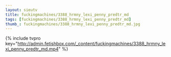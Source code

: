```yaml
--- 
layout: sieutv
title: fuckingmachines/3388_hrmny_lexi_penny_predtr_md
tags: [fuckingmachines/3388_hrmny_lexi_penny_predtr_md]
thumb_: fuckingmachines/3388_hrmny_lexi_penny_predtr_md.jpg
---
```

{% include tvpro key="http://admin.fetishbox.com/_content/fuckingmachines/3388_hrmny_lexi_penny_predtr_md.mp4" %} 
